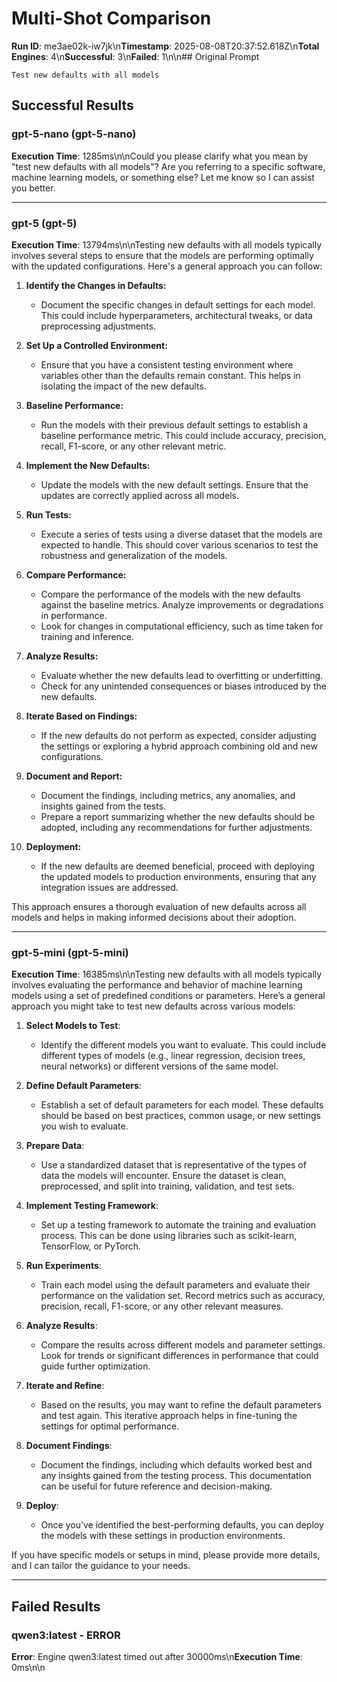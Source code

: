 # Multi-Shot Comparison

**Run ID**: me3ae02k-iw7jk\n**Timestamp**: 2025-08-08T20:37:52.618Z\n**Total Engines**: 4\n**Successful**: 3\n**Failed**: 1\n\n## Original Prompt
```
Test new defaults with all models
```

## Successful Results

### gpt-5-nano (gpt-5-nano)
**Execution Time**: 1285ms\n\nCould you please clarify what you mean by "test new defaults with all models"? Are you referring to a specific software, machine learning models, or something else? Let me know so I can assist you better.

---

### gpt-5 (gpt-5)
**Execution Time**: 13794ms\n\nTesting new defaults with all models typically involves several steps to ensure that the models are performing optimally with the updated configurations. Here's a general approach you can follow:

1. **Identify the Changes in Defaults:**
   - Document the specific changes in default settings for each model. This could include hyperparameters, architectural tweaks, or data preprocessing adjustments.

2. **Set Up a Controlled Environment:**
   - Ensure that you have a consistent testing environment where variables other than the defaults remain constant. This helps in isolating the impact of the new defaults.

3. **Baseline Performance:**
   - Run the models with their previous default settings to establish a baseline performance metric. This could include accuracy, precision, recall, F1-score, or any other relevant metric.

4. **Implement the New Defaults:**
   - Update the models with the new default settings. Ensure that the updates are correctly applied across all models.

5. **Run Tests:**
   - Execute a series of tests using a diverse dataset that the models are expected to handle. This should cover various scenarios to test the robustness and generalization of the models.

6. **Compare Performance:**
   - Compare the performance of the models with the new defaults against the baseline metrics. Analyze improvements or degradations in performance.
   - Look for changes in computational efficiency, such as time taken for training and inference.

7. **Analyze Results:**
   - Evaluate whether the new defaults lead to overfitting or underfitting.
   - Check for any unintended consequences or biases introduced by the new defaults.

8. **Iterate Based on Findings:**
   - If the new defaults do not perform as expected, consider adjusting the settings or exploring a hybrid approach combining old and new configurations.

9. **Document and Report:**
   - Document the findings, including metrics, any anomalies, and insights gained from the tests.
   - Prepare a report summarizing whether the new defaults should be adopted, including any recommendations for further adjustments.

10. **Deployment:**
    - If the new defaults are deemed beneficial, proceed with deploying the updated models to production environments, ensuring that any integration issues are addressed.

This approach ensures a thorough evaluation of new defaults across all models and helps in making informed decisions about their adoption.

---

### gpt-5-mini (gpt-5-mini)
**Execution Time**: 16385ms\n\nTesting new defaults with all models typically involves evaluating the performance and behavior of machine learning models using a set of predefined conditions or parameters. Here’s a general approach you might take to test new defaults across various models:

1. **Select Models to Test**:
   - Identify the different models you want to evaluate. This could include different types of models (e.g., linear regression, decision trees, neural networks) or different versions of the same model.

2. **Define Default Parameters**:
   - Establish a set of default parameters for each model. These defaults should be based on best practices, common usage, or new settings you wish to evaluate.

3. **Prepare Data**:
   - Use a standardized dataset that is representative of the types of data the models will encounter. Ensure the dataset is clean, preprocessed, and split into training, validation, and test sets.

4. **Implement Testing Framework**:
   - Set up a testing framework to automate the training and evaluation process. This can be done using libraries such as scikit-learn, TensorFlow, or PyTorch.

5. **Run Experiments**:
   - Train each model using the default parameters and evaluate their performance on the validation set. Record metrics such as accuracy, precision, recall, F1-score, or any other relevant measures.

6. **Analyze Results**:
   - Compare the results across different models and parameter settings. Look for trends or significant differences in performance that could guide further optimization.

7. **Iterate and Refine**:
   - Based on the results, you may want to refine the default parameters and test again. This iterative approach helps in fine-tuning the settings for optimal performance.

8. **Document Findings**:
   - Document the findings, including which defaults worked best and any insights gained from the testing process. This documentation can be useful for future reference and decision-making.

9. **Deploy**:
   - Once you’ve identified the best-performing defaults, you can deploy the models with these settings in production environments.

If you have specific models or setups in mind, please provide more details, and I can tailor the guidance to your needs.

---

## Failed Results

### qwen3:latest - ERROR
**Error**: Engine qwen3:latest timed out after 30000ms\n**Execution Time**: 0ms\n\n